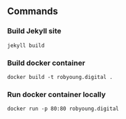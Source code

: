 
## Commands

### Build Jekyll site
`jekyll build`

### Build docker container
`docker build -t robyoung.digital .`

### Run docker container locally
`docker run -p 80:80 robyoung.digital`


